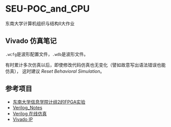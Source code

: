 # SEU-POC_and_CPU
东南大学计算机组织与结构Ⅱ大作业

## Vivado 仿真笔记

`.wcfg`是波形配置文件，`.wdb`是波形文件。

有时累计多次仿真以后，即使修改代码仿真也无变化（譬如故意写出语法错误也能仿真），
这时建议 *Reset Behavioral Simulation*。

## 参考项目

* [东南大学信息学院计组2的FPGA实验](https://github.com/Quzard/COA2_FPGA)
* [Verilog_Notes](https://github.com/Sciroccogti/FPGA_Metro_Ticketing/blob/master/Verilog_Notes.md)
* [Verilog 在线仿真](https://hdlbits.01xz.net/wiki/Iverilog)
* [Vivado IP](https://blog.csdn.net/weixin_41967965/article/details/82862124)